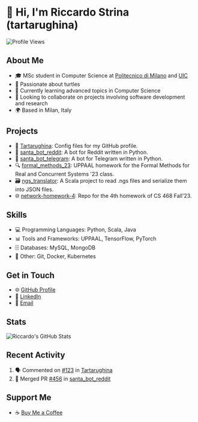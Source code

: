 # 👋 Hi, I'm Riccardo Strina (tartarughina)

![Profile Views](https://komarev.com/ghpvc/?username=tartarughina)

## About Me
- 🎓 MSc student in Computer Science at [Politecnico di Milano](https://www.polimi.it/) and [UIC](https://www.uic.edu/)
- 🐢 Passionate about turtles
- 🌱 Currently learning advanced topics in Computer Science
- 🤝 Looking to collaborate on projects involving software development and research
- 🌍 Based in Milan, Italy

## Projects
- 📂 [Tartarughina](https://github.com/tartarughina/Tartarughina): Config files for my GitHub profile.
- 🤖 [santa_bot_reddit](https://github.com/tartarughina/santa_bot_reddit): A bot for Reddit written in Python.
- 📱 [santa_bot_telegram](https://github.com/tartarughina/santa_bot_telegram): A bot for Telegram written in Python.
- 🔍 [formal_methods_23](https://github.com/tartarughina/formal_methods_23): UPPAAL homework for the Formal Methods for Real and Concurrent Systems '23 class.
- 🗃️ [ngs_translator](https://github.com/tartarughina/ngs_translator): A Scala project to read .ngs files and serialize them into JSON files.
- 🌐 [network-homework-4](https://github.com/tartarughina/network-homework-4): Repo for the 4th homework of CS 468 Fall'23.

## Skills
- 💻 Programming Languages: Python, Scala, Java
- 📊 Tools and Frameworks: UPPAAL, TensorFlow, PyTorch
- 🗄️ Databases: MySQL, MongoDB
- 🔧 Other: Git, Docker, Kubernetes

## Get in Touch
- 🌐 [GitHub Profile](https://github.com/tartarughina)
- 💼 [LinkedIn](https://www.linkedin.com/in/riccardo-strina/)
- 📧 [Email](mailto:your-email@example.com)

## Stats
![Riccardo's GitHub Stats](https://github-readme-stats.vercel.app/api?username=tartarughina&show_icons=true&theme=radical)

## Recent Activity
<!--START_SECTION:activity-->
1. 🗣 Commented on [#123](https://github.com/tartarughina/Tartarughina/issues/123) in [Tartarughina](https://github.com/tartarughina/Tartarughina)
2. 🎉 Merged PR [#456](https://github.com/tartarughina/santa_bot_reddit/pull/456) in [santa_bot_reddit](https://github.com/tartarughina/santa_bot_reddit)
<!--END_SECTION:activity-->

## Support Me
- ☕ [Buy Me a Coffee](https://www.buymeacoffee.com/tartarughina)
